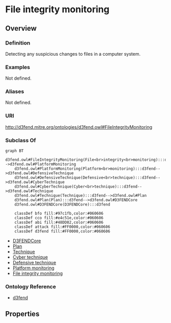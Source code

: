 # File integrity monitoring

## Overview

### Definition
Detecting any suspicious changes to files in a computer system.

### Examples
Not defined.

### Aliases
Not defined.

### URI
http://d3fend.mitre.org/ontologies/d3fend.owl#FileIntegrityMonitoring

### Subclass Of
```mermaid
graph BT
    d3fend.owl#FileIntegrityMonitoring(File<br>integrity<br>monitoring):::d3fend-->d3fend.owl#PlatformMonitoring
    d3fend.owl#PlatformMonitoring(Platform<br>monitoring):::d3fend-->d3fend.owl#DefensiveTechnique
    d3fend.owl#DefensiveTechnique(Defensive<br>technique):::d3fend-->d3fend.owl#CyberTechnique
    d3fend.owl#CyberTechnique(Cyber<br>technique):::d3fend-->d3fend.owl#Technique
    d3fend.owl#Technique(Technique):::d3fend-->d3fend.owl#Plan
    d3fend.owl#Plan(Plan):::d3fend-->d3fend.owl#D3FENDCore
    d3fend.owl#D3FENDCore(D3FENDCore):::d3fend
    
    classDef bfo fill:#97c1fb,color:#060606
    classDef cco fill:#e4c51e,color:#060606
    classDef abi fill:#48DD82,color:#060606
    classDef attack fill:#FF0000,color:#060606
    classDef d3fend fill:#FF0000,color:#060606
```

- [D3FENDCore](/docs/ontology/reference/model/D3FENDCore/D3FENDCore.md)
- [Plan](/docs/ontology/reference/model/D3FENDCore/Plan/Plan.md)
- [Technique](/docs/ontology/reference/model/D3FENDCore/Plan/Technique/Technique.md)
- [Cyber technique](/docs/ontology/reference/model/D3FENDCore/Plan/Technique/Cyber%20technique/Cyber%20technique.md)
- [Defensive technique](/docs/ontology/reference/model/D3FENDCore/Plan/Technique/Cyber%20technique/Defensive%20technique/Defensive%20technique.md)
- [Platform monitoring](/docs/ontology/reference/model/D3FENDCore/Plan/Technique/Cyber%20technique/Defensive%20technique/Platform%20monitoring/Platform%20monitoring.md)
- [File integrity monitoring](/docs/ontology/reference/model/D3FENDCore/Plan/Technique/Cyber%20technique/Defensive%20technique/Platform%20monitoring/File%20integrity%20monitoring/File%20integrity%20monitoring.md)


### Ontology Reference
- [d3fend](http://d3fend.mitre.org/ontologies/d3fend.owl#)

## Properties
